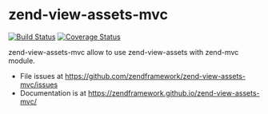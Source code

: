 # zend-view-assets-mvc

[![Build Status](https://secure.travis-ci.org/zendframework/zend-view-assets.svg?branch=master)](https://secure.travis-ci.org/zendframework/zend-view-assets)
[![Coverage Status](https://coveralls.io/repos/zendframework/zend-view-assets/badge.svg?branch=master)](https://coveralls.io/r/zendframework/zend-view-assets?branch=master)

zend-view-assets-mvc allow to use zend-view-assets with zend-mvc module.

- File issues at https://github.com/zendframework/zend-view-assets-mvc/issues
- Documentation is at https://zendframework.github.io/zend-view-assets-mvc/
